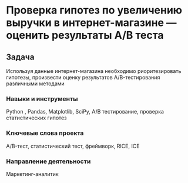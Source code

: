 # Проверка гипотез по увеличению выручки в интернет-магазине — оценить результаты A/B теста 

## Задача 
Используя данные интернет-магазина необходимо риоритезировать гипотезы, произвести оценку результатов A/B-тестирования различными методами 

### Навыки и инструменты 
Python , Pandas, Matplotlib, SciPy, A/B тестирование, проверка статистических гипотез 

### Ключевые слова проекта 
A/B-тест, статистический тест, фреймворк, RICE, ICE

### Направление деятельности 
Маркетинг-аналитик 
